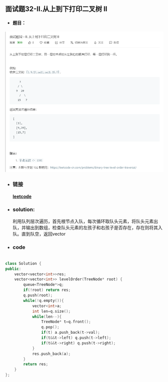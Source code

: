 ##   面试题32-II.从上到下打印二叉树 II

- #### 题目：

![add image](https://github.com/hexing2333/Leetcode-cpp/raw/master/img/面试题32-II.png)
- ### 链接

  #### [leetcode](https://leetcode-cn.com/problems/cong-shang-dao-xia-da-yin-er-cha-shu-ii-lcof/)

- ###  solution:

  利用队列层次遍历，首先根节点入队，每次循环取队头元素，将队头元素出队，并输出到数组，检查队头元素的左孩子和右孩子是否存在，存在则将其入队。直到队空，返回vector

- ### code

```c++

class Solution {
public:
    vector<vector<int>>res;
    vector<vector<int>> levelOrder(TreeNode* root) {
        queue<TreeNode*>q;
        if(!root) return res;
        q.push(root);
        while(!q.empty()){
            vector<int>a;
            int len=q.size();
            while(len--){
                TreeNode* t=q.front();
                q.pop();
                if(t) a.push_back(t->val);
                if(t&&t->left) q.push(t->left);
                if(t&&t->right) q.push(t->right);
            }
            res.push_back(a);
        }
        return res;
    }
};
```
